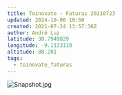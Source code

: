 ```yaml
---
title: Toinovate - Faturas 20210723
updated: 2024-10-06 10:50
created: 2021-07-24 13:57:36Z
author: André Luz
latitude: 38.7949029
longitude: -9.1133118
altitude: 88.201
tags:
  - toinovate_faturas
---
```


![Snapshot.jpg](Snapshot.jpg)